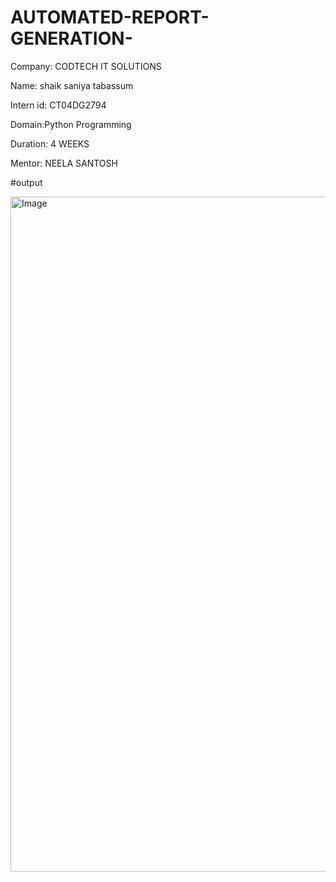 # AUTOMATED-REPORT-GENERATION-

Company: CODTECH IT SOLUTIONS

Name: shaik saniya tabassum

Intern id: CT04DG2794

 Domain:Python Programming
 
 Duration: 4 WEEKS
 
Mentor: NEELA SANTOSH

#output

<img width="1920" height="1080" alt="Image" src="https://github.com/user-attachments/assets/6eddef62-4fc7-45e2-91ce-b39156735b6a" />
